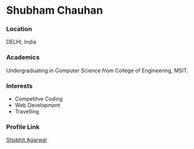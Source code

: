 # Shubham Chauhan

### Location

DELHI, India

### Academics

Undergraduating in Computer Science from College of Engineering, MSIT.

### Interests

- Competitve Coding
- Web Development
- Travelling

### Profile Link

[Shobhit Agarwal](https://github.com/sbmsc/)
